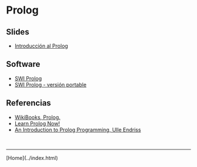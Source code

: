 # Prolog

## Slides

- [Introducción al Prolog](../slides/04.1-Prolog-Intro.pdf)  

<!--
- [Unificación, Resolución, Backtracking](../slides/04.2-Prolog-UnificacionResolucion.pdf)  
- [Ejecución, depuración](../slides/04.3-Prolog-EjecucionDepuracion.pdf)  
- [I/O, operaciones aritméticas, cortes](../slides/04.4-IO-Aritmetica-Neg-Cortes.pdf)  
- [Estructuras, recursividad, listas](../slides/04.6-Prolog-EstructurasRecursividadListas.pdf)  
- [Sinopsis](../slides/04.5-PrologSinopsis.pdf)  
-->


## Software

- [SWI Prolog](http://www.swi-prolog.org/)  
- [SWI Prolog - versión portable](https://portableapps.com/apps/development/swi-prolog_portable)  


## Referencias

- [WikiBooks, Prolog.](https://en.wikibooks.org/wiki/Prolog)  
- [Learn Prolog Now!](http://www.learnprolognow.org/lpnpage.php?pageid=online)  
- [An Introduction to Prolog Programming, Ulle Endriss](https://staff.science.uva.nl/u.endriss/teaching/pss/prolog.pdf)  


<BR>
<HR>
[Home](../index.html)
<BR>

